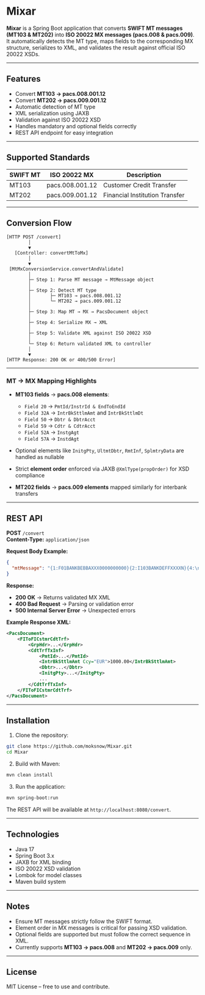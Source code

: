 # Mixar

**Mixar** is a Spring Boot application that converts **SWIFT MT messages (MT103 & MT202)** into **ISO 20022 MX messages (pacs.008 & pacs.009)**. It automatically detects the MT type, maps fields to the corresponding MX structure, serializes to XML, and validates the result against official ISO 20022 XSDs.  

---

## Features

- Convert **MT103 → pacs.008.001.12**  
- Convert **MT202 → pacs.009.001.12**  
- Automatic detection of MT type  
- XML serialization using JAXB  
- Validation against ISO 20022 XSD  
- Handles mandatory and optional fields correctly  
- REST API endpoint for easy integration  

---

## Supported Standards

| SWIFT MT | ISO 20022 MX | Description |
|-----------|---------------|-------------|
| MT103     | pacs.008.001.12 | Customer Credit Transfer |
| MT202     | pacs.009.001.12 | Financial Institution Transfer |

---

## Conversion Flow

```text
[HTTP POST /convert]
        │
        ▼
   [Controller: convertMtToMx]
        │
        ▼
 [MtMxConversionService.convertAndValidate]
        │
        ├─ Step 1: Parse MT message → MtMessage object
        │
        ├─ Step 2: Detect MT type
        │       ├─ MT103 → pacs.008.001.12
        │       └─ MT202 → pacs.009.001.12
        │
        ├─ Step 3: Map MT → MX → PacsDocument object
        │
        ├─ Step 4: Serialize MX → XML
        │
        ├─ Step 5: Validate XML against ISO 20022 XSD
        │
        └─ Step 6: Return validated XML to controller
        │
        ▼
[HTTP Response: 200 OK or 400/500 Error]
```

---

### MT → MX Mapping Highlights

- **MT103 fields** → **pacs.008 elements**:
  - `Field 20` → `PmtId/InstrId & EndToEndId`
  - `Field 32A` → `IntrBkSttlmAmt` and `IntrBkSttlmDt`
  - `Field 50` → `Dbtr & DbtrAcct`
  - `Field 59` → `Cdtr & CdtrAcct`
  - `Field 52A` → `InstgAgt`
  - `Field 57A` → `InstdAgt`
- Optional elements like `InitgPty`, `UltmtDbtr`, `RmtInf`, `SplmtryData` are handled as nullable
- Strict **element order** enforced via JAXB `@XmlType(propOrder)` for XSD compliance

- **MT202 fields** → **pacs.009 elements** mapped similarly for interbank transfers

---

## REST API

**POST** `/convert`  
**Content-Type:** `application/json`  

**Request Body Example:**

```json
{
  "mtMessage": "{1:F01BANKBEBBAXXX0000000000}{2:I103BANKDEFFXXXXN}{4:\n:20:TRX12345\n:32A:251024EUR1000,\n:50:DEBTOR\n:59:CREDITOR\n-}"
}
```

**Response:**

- **200 OK** → Returns validated MX XML  
- **400 Bad Request** → Parsing or validation error  
- **500 Internal Server Error** → Unexpected errors  

**Example Response XML:**

```xml
<PacsDocument>
    <FIToFICstmrCdtTrf>
        <GrpHdr>...</GrpHdr>
        <CdtTrfTxInf>
            <PmtId>...</PmtId>
            <IntrBkSttlmAmt Ccy="EUR">1000.00</IntrBkSttlmAmt>
            <Dbtr>...</Dbtr>
            <InitgPty>...</InitgPty>
            ...
        </CdtTrfTxInf>
    </FIToFICstmrCdtTrf>
</PacsDocument>
```

---

## Installation

1. Clone the repository:

```bash
git clone https://github.com/moksnow/Mixar.git
cd Mixar
```

2. Build with Maven:

```bash
mvn clean install
```

3. Run the application:

```bash
mvn spring-boot:run
```

The REST API will be available at `http://localhost:8080/convert`.

---

## Technologies

- Java 17  
- Spring Boot 3.x  
- JAXB for XML binding  
- ISO 20022 XSD validation  
- Lombok for model classes  
- Maven build system  

---

## Notes

- Ensure MT messages strictly follow the SWIFT format.  
- Element order in MX messages is critical for passing XSD validation.  
- Optional fields are supported but must follow the correct sequence in XML.  
- Currently supports **MT103 → pacs.008** and **MT202 → pacs.009** only.  

---

## License

MIT License – free to use and contribute.  